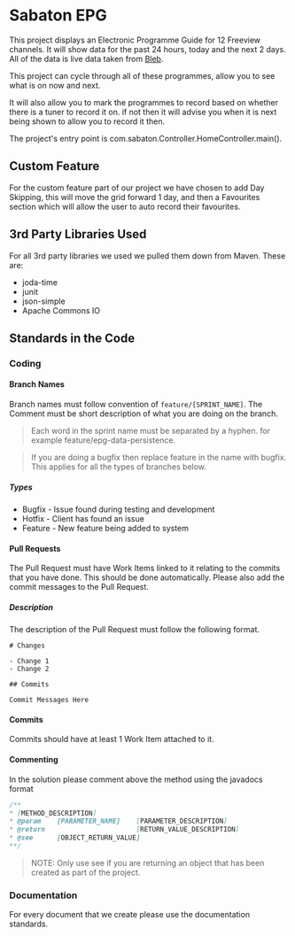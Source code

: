 # Sabaton EPG

This project displays an Electronic Programme Guide for 12 Freeview channels. It will show data for the past 24 hours, today and the next 2 days. All of the data is live data taken from [Bleb]("http://bleb.org/tv/data/listings/").

This project can cycle through all of these programmes, allow you to see what is on now and next.

It will also allow you to mark the programmes to record based on whether there is a tuner to record it on. if not then it will advise you when it is next being shown to allow you to record it then.

The project's entry point is com.sabaton.Controller.HomeController.main().

## Custom Feature

For the custom feature part of our project we have chosen to add Day Skipping, this will move the grid forward 1 day, and then a Favourites section which will allow the user to auto record their favourites.

## 3rd Party Libraries Used

For all 3rd party libraries we used we pulled them down from Maven. These are:

- joda-time
- junit
- json-simple
- Apache Commons IO

## Standards in the Code

### Coding

#### Branch Names

Branch names must follow convention of `feature/[SPRINT_NAME]`. The Comment must be short description of what you are doing on the branch.

> Each word in the sprint name must be separated by a hyphen. for example feature/epg-data-persistence.

> If you are doing a bugfix then replace feature in the name with bugfix. This applies for all the types of branches below.

##### Types

- Bugfix - Issue found during testing and development
- Hotfix - Client has found an issue
- Feature - New feature being added to system

#### Pull Requests

The Pull Request must have Work Items linked to it relating to the commits that you have done. This should be done automatically. Please also add the commit messages to the Pull Request.

##### Description

The description of the Pull Request must follow the following format.

```
# Changes

- Change 1
- Change 2

## Commits

Commit Messages Here
```

#### Commits

Commits should have at least 1 Work Item attached to it.

#### Commenting

In the solution please comment above the method using the javadocs format

```java
/**
* [METHOD_DESCRIPTION]
* @param    [PARAMETER_NAME]    [PARAMETER_DESCRIPTION]
* @return                       [RETURN_VALUE_DESCRIPTION]
* @see      [OBJECT_RETURN_VALUE]
**/
```
> NOTE: Only use see if you are returning an object that has been created as part of the project.

### Documentation

For every document that we create please use the documentation standards.
